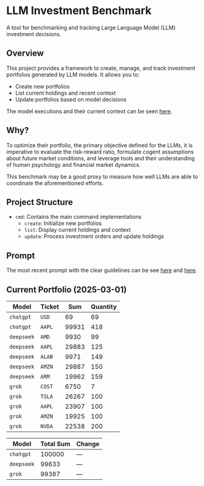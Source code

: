 # LLM Investment Benchmark

A tool for benchmarking and tracking Large Language Model (LLM) investment decisions.

## Overview

This project provides a framework to create, manage, and track investment portfolios generated by LLM models. It allows you to:
- Create new portfolios
- List current holdings and recent context
- Update portfolios based on model decisions

The model executions and their current context can be seen [here](./orders).

## Why?

To optimize their portfolio, the primary objective defined for the LLMs, it is imperative to evaluate the risk-reward ratio, formulate cogent assumptions about future market conditions, and leverage tools and their understanding of human psychology and financial market dynamics.

This benchmark may be a good proxy to measure how well LLMs are able to coordinate the aforementioned efforts.

## Project Structure

- `cmd`: Contains the main command implementations
  - `create`: Initialize new portfolios
  - `list`: Display current holdings and context
  - `update`: Process investment orders and update holdings

## Prompt

The most recent prompt with the clear guidelines can be see [here](./cmd/create/prompt.txt) and [here](./cmd/list/prompt.txt).

## Current Portfolio (2025-03-01)

| Model | Ticket | Sum | Quantity |
|-------|-------|-------|--------|
|`chatgpt`|`USD`|69|69|
|`chatgpt`|`AAPL`|99931|418|
|`deepseek`|`AMD`|9930|99|
|`deepseek`|`AAPL`|29883|125|
|`deepseek`|`ALAB`|9971|149|
|`deepseek`|`AMZN`|29887|150|
|`deepseek`|`ARM`|19962|159|
|`grok`|`COST`|6750|7|
|`grok`|`TSLA`|26267|100|
|`grok`|`AAPL`|23907|100|
|`grok`|`AMZN`|19925|100|
|`grok`|`NVDA`|22538|200|


| Model | Total Sum | Change |
|-------|-----------|--------|
|`chatgpt`|100000|—|
|`deepseek`|99633|—|
|`grok`|99387|—|